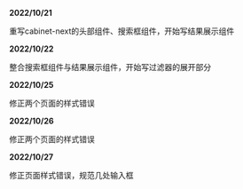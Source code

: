 **2022/10/21**

重写cabinet-next的头部组件、搜索框组件，开始写结果展示组件

**2022/10/22**

整合搜索框组件与结果展示组件，开始写过滤器的展开部分

**2022/10/25**

修正两个页面的样式错误

**2022/10/26**

修正两个页面的样式错误

**2022/10/27**

修正页面样式错误，规范几处输入框